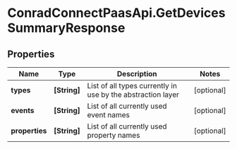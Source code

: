 # ConradConnectPaasApi.GetDevicesSummaryResponse

## Properties
Name | Type | Description | Notes
------------ | ------------- | ------------- | -------------
**types** | **[String]** | List of all types currently in use by the abstraction layer | [optional] 
**events** | **[String]** | List of all currently used event names | [optional] 
**properties** | **[String]** | List of all currently used property names | [optional] 
